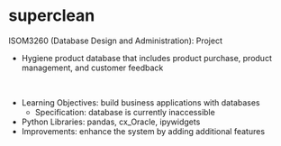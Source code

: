 # superclean

ISOM3260 (Database Design and Administration): Project
- Hygiene product database that includes product purchase, product management, and customer feedback

<br>

- Learning Objectives: build business applications with databases
    - Specification: database is currently inaccessible
- Python Libraries: pandas, cx_Oracle, ipywidgets
- Improvements: enhance the system by adding additional features
 

